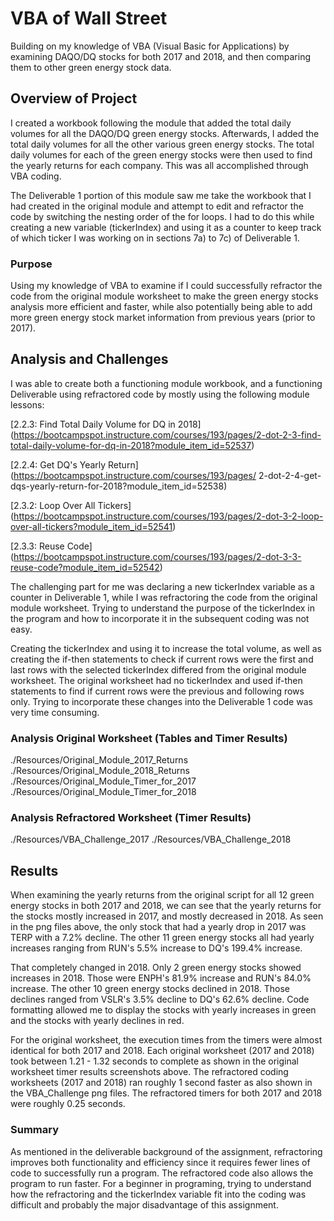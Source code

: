 # VBA of Wall Street
Building on my knowledge of VBA (Visual Basic for Applications) by examining DAQO/DQ stocks for both 2017 and 2018, and then comparing them to other green energy stock data.
## Overview of Project
I created a workbook following the module that added the total daily volumes for all the DAQO/DQ green energy stocks.  Afterwards, I added the total daily volumes for all the other various green energy stocks.  The total daily volumes for each of the green energy stocks were then used to find the yearly returns for each company.  This was all accomplished through VBA coding.

The Deliverable 1 portion of this module saw me take the workbook that I had created in the original module and attempt to edit and refractor the code by switching the nesting order of the for loops.  I had to do this while creating a new variable (tickerIndex) and using it as a counter to keep track of which ticker I was working on in sections 7a) to 7c) of Deliverable 1.
### Purpose
Using my knowledge of VBA to examine if I could successfully refractor the code from the original module worksheet to make the green energy stocks analysis more efficient and faster, while also potentially being able to add more green energy stock market information from previous years (prior to 2017). 
## Analysis and Challenges
I was able to create both a functioning module workbook, and a functioning Deliverable using refractored code by mostly using the following module lessons: 

[2.2.3: Find Total Daily Volume for DQ in 2018] (https://bootcampspot.instructure.com/courses/193/pages/2-dot-2-3-find-total-daily-volume-for-dq-in-2018?module_item_id=52537)

[2.2.4: Get DQ's Yearly Return] (https://bootcampspot.instructure.com/courses/193/pages/
2-dot-2-4-get-dqs-yearly-return-for-2018?module_item_id=52538)

[2.3.2: Loop Over All Tickers] (https://bootcampspot.instructure.com/courses/193/pages/2-dot-3-2-loop-over-all-tickers?module_item_id=52541)

[2.3.3: Reuse Code] (https://bootcampspot.instructure.com/courses/193/pages/2-dot-3-3-reuse-code?module_item_id=52542)

The challenging part for me was declaring a new tickerIndex variable as a counter in Deliverable 1, while I was refractoring the code from the original module worksheet.  Trying to understand the purpose of the tickerIndex in the program and how to incorporate it in the subsequent coding was not easy.  

Creating the tickerIndex and using it to increase the total volume, as well as creating the if-then statements to check if current rows were the first and last rows with the selected tickerIndex differed from the original module worksheet.  The original worksheet had no tickerIndex and used if-then statements to find if current rows were the previous and following rows only.  Trying to incorporate these changes into the Deliverable 1 code was very time consuming.

### Analysis Original Worksheet (Tables and Timer Results)

./Resources/Original_Module_2017_Returns 
./Resources/Original_Module_2018_Returns
./Resources/Original_Module_Timer_for_2017
./Resources/Original_Module_Timer_for_2018

### Analysis Refractored Worksheet (Timer Results)

./Resources/VBA_Challenge_2017
./Resources/VBA_Challenge_2018

## Results
When examining the yearly returns from the original script for all 12 green energy stocks in both 2017 and 2018, we can see that the yearly returns for the stocks mostly increased in 2017, and mostly decreased in 2018.  As seen in the png files above, the only stock that had a yearly drop in 2017 was TERP with a 7.2% decline.  The other 11 green energy stocks all had yearly increases ranging from RUN's 5.5% increase to DQ's 199.4% increase.

That completely changed in 2018.  Only 2 green energy stocks showed increases in 2018.  Those were ENPH's 81.9% increase and RUN's 84.0% increase.  The other 10 green energy stocks declined in 2018.  Those declines ranged from VSLR's 3.5% decline to DQ's 62.6% decline.  Code formatting allowed me to display the stocks with yearly increases in green and the stocks with yearly declines in red.

For the original worksheet, the execution times from the timers were almost identical for both 2017 and 2018.  Each original worksheet (2017 and 2018) took between 1.21 - 1.32 seconds to complete as shown in the original worksheet timer results screenshots above.  The refractored coding worksheets (2017 and 2018) ran roughly 1 second faster as also shown in the VBA_Challenge png files.  The refractored timers for both 2017 and 2018 were roughly 0.25 seconds.

### Summary
As mentioned in the deliverable background of the assignment, refractoring improves both functionality and efficiency since it requires fewer lines of code to successfully run a program.  The refractored code also allows the program to run faster.  For a beginner in programing, trying to understand how the refractoring and the tickerIndex variable fit into the coding was difficult and probably the major disadvantage of this assignment.
